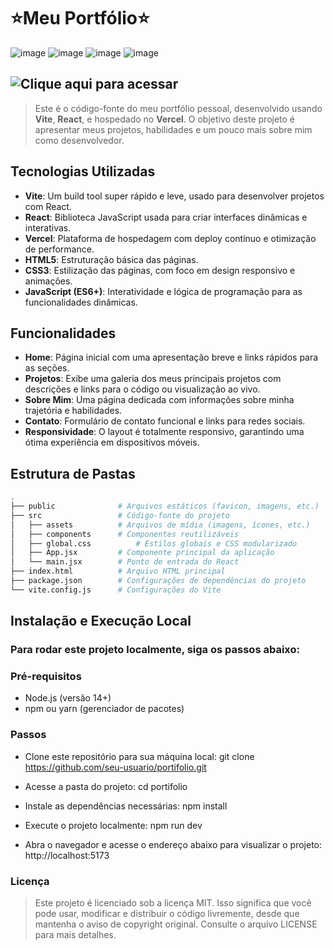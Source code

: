  # ⭐Meu Portfólio⭐
![image](https://github.com/user-attachments/assets/9750c838-e8c1-43e7-bb0b-ec023801d6ac)
![image](https://github.com/user-attachments/assets/8086ec06-33d3-4dc5-86c6-ef1d1d757b83)
![image](https://github.com/user-attachments/assets/a5f89786-bffc-4ba7-9072-3a6a98ef83da)
![image](https://github.com/user-attachments/assets/40c5d275-2d9b-44dc-a6d8-4141d8aa82e5)

## ![Clique aqui para acessar](https://portifolio-jp-beltran-jp-beltran-jp-beltran-projects.vercel.app)


> Este é o código-fonte do meu portfólio pessoal, desenvolvido usando **Vite**, **React**, e hospedado no **Vercel**. O objetivo deste projeto é apresentar meus projetos, habilidades e um pouco mais sobre mim como desenvolvedor.

## Tecnologias Utilizadas

- **Vite**: Um build tool super rápido e leve, usado para desenvolver projetos com React.
- **React**: Biblioteca JavaScript usada para criar interfaces dinâmicas e interativas.
- **Vercel**: Plataforma de hospedagem com deploy contínuo e otimização de performance.
- **HTML5**: Estruturação básica das páginas.
- **CSS3**: Estilização das páginas, com foco em design responsivo e animações.
- **JavaScript (ES6+)**: Interatividade e lógica de programação para as funcionalidades dinâmicas.

## Funcionalidades

- **Home**: Página inicial com uma apresentação breve e links rápidos para as seções.
- **Projetos**: Exibe uma galeria dos meus principais projetos com descrições e links para o código ou visualização ao vivo.
- **Sobre Mim**: Uma página dedicada com informações sobre minha trajetória e habilidades.
- **Contato**: Formulário de contato funcional e links para redes sociais.
- **Responsividade**: O layout é totalmente responsivo, garantindo uma ótima experiência em dispositivos móveis.

## Estrutura de Pastas

```bash
.
├── public              # Arquivos estáticos (favicon, imagens, etc.)
├── src                 # Código-fonte do projeto
│   ├── assets          # Arquivos de mídia (imagens, ícones, etc.)
│   ├── components      # Componentes reutilizáveis
│   ├── global.css          # Estilos globais e CSS modularizado
│   ├── App.jsx         # Componente principal da aplicação
│   └── main.jsx        # Ponto de entrada do React
├── index.html          # Arquivo HTML principal
├── package.json        # Configurações de dependências do projeto
└── vite.config.js      # Configurações do Vite

```
## Instalação e Execução Local
### Para rodar este projeto localmente, siga os passos abaixo:
### Pré-requisitos
- Node.js (versão 14+)
- npm ou yarn (gerenciador de pacotes)
  
### Passos
- Clone este repositório para sua máquina local:
git clone https://github.com/seu-usuario/portifolio.git

- Acesse a pasta do projeto:
cd portifolio

- Instale as dependências necessárias:
npm install 

- Execute o projeto localmente:
npm run dev

- Abra o navegador e acesse o endereço abaixo para visualizar o projeto:
http://localhost:5173

### Licença
> Este projeto é licenciado sob a licença MIT. Isso significa que você pode usar, modificar e distribuir o código livremente, desde que mantenha o aviso de copyright original.
Consulte o arquivo LICENSE para mais detalhes.



















